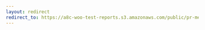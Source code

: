 ```yaml
---
layout: redirect
redirect_to: https://a8c-woo-test-reports.s3.amazonaws.com/public/pr-merge/38990/e2e/index.html
---
```

